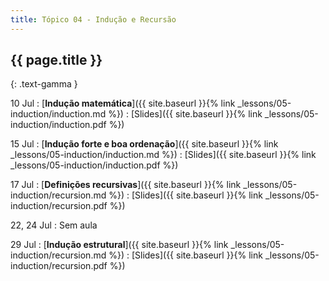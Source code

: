 ```yaml
---
title: Tópico 04 - Indução e Recursão
---
```


## {{ page.title }}
{: .text-gamma }

10 Jul
: [**Indução matemática**]({{ site.baseurl }}{% link _lessons/05-induction/induction.md %})
  : [Slides]({{ site.baseurl }}{% link _lessons/05-induction/induction.pdf %})

15 Jul
: [**Indução forte e boa ordenação**]({{ site.baseurl }}{% link _lessons/05-induction/induction.md %})
  : [Slides]({{ site.baseurl }}{% link _lessons/05-induction/induction.pdf %})

17 Jul
: [**Definições recursivas**]({{ site.baseurl }}{% link _lessons/05-induction/recursion.md %})
  : [Slides]({{ site.baseurl }}{% link _lessons/05-induction/recursion.pdf %})

22, 24 Jul
: Sem aula

29 Jul
: [**Indução estrutural**]({{ site.baseurl }}{% link _lessons/05-induction/recursion.md %})
  : [Slides]({{ site.baseurl }}{% link _lessons/05-induction/recursion.pdf %})
